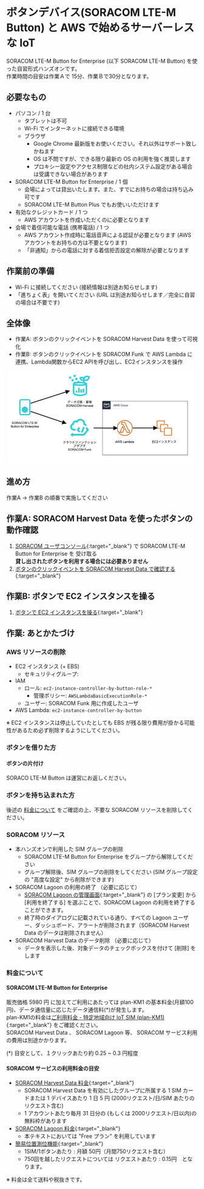 # ボタンデバイス(SORACOM LTE-M Button) と AWS で始めるサーバーレスな IoT

<!--
Google Drive Images: 
-->

SORACOM LTE-M Button for Enterprise (以下 SORACOM LTE-M Button) を使った自習形式ハンズオンです。  
作業時間の目安は作業Ａで 15分、作業Ｂで30分となります。

<h2 id="prepare">必要なもの</h2>

* パソコン / 1 台
    * タブレットは不可
    * Wi-Fi でインターネットに接続できる環境
    * ブラウザ
        * Google Chrome 最新版をお使いください。それ以外はサポート致しかねます
        * OS は不問ですが、できる限り最新の OS の利用を強く推奨します
        * プロキシー設定やアクセス制限などの社内システム設定がある場合は受講できない場合があります
* SORACOM LTE-M Button for Enterprise / 1 個
    * 会場によっては貸出いたします。また、すでにお持ちの場合は持ち込み可です
    * SORACOM LTE-M Button Plus でもお使いいただけます
* 有効なクレジットカード / 1 つ
    * AWS アカウントを作成いただくのに必要となります
* 会場で着信可能な電話 (携帯電話) / 1 つ
    * AWS アカウント作成時に電話音声による認証が必要となります (AWS アカウントをお持ちの方は不要となります)
    * 「非通知」からの電話に対する着信拒否設定の解除が必要となります

<h2 id="standby">作業前の準備</h2>

* Wi-Fi に接続してください (接続情報は別途お知らせします)
* 「進ちょく表」を開いてください (URL は別途お知らせします／完全に自習の場合は不要です)

<h2 id="overview">全体像</h2>

- 作業A: ボタンのクリックイベントを SORACOM Harvest Data を使って可視化
- 作業B: ボタンのクリックイベントを SORACOM Funk で AWS Lambda に連携、Lambda関数からEC2 APIを呼び出し、EC2インスタンスを操作

![figure1.png](images/figure1.png)

<h2 id="workflow">進め方</h2>

作業A → 作業B の順番で実施してください

<h2 id="work-a">作業A: SORACOM Harvest Data を使ったボタンの動作確認</h2>

1. [SORACOM ユーザコンソール](https://console.soracom.io){:target="_blank"} で SORACOM LTE-M Button for Enterprise を 受け取る  
   **貸し出されたボタンを利用する場合には必要ありません**
2. [ボタンのクリックイベントを SORACOM Harvest Data で確認する](../../projects/LTE-M_button/common/harvest){:target="_blank"}

<h2 id="work-b">作業B: ボタンで EC2 インスタンスを操る</h2>

1. [ボタンで EC2 インスタンスを操る](ec2instances-ctl-by-button){:target="_blank"}

<h2 id="closing">作業: あとかたづけ</h2>

<h3 id="cleanup-aws-res">AWS リソースの削除</h3>

- EC2 インスタンス (+ EBS)
    - セキュリティグループ: 
- IAM
    - ロール: `ec2-instance-controller-by-button-role-*`
        - 管理ポリシー: `AWSLambdaBasicExecutionRole-*`
    - ユーザー: SORACOM Funk 用に作成したユーザ
- AWS Lambda: `ec2-instance-controller-by-button`

※ EC2 インスタンスは停止していたとしても EBS が残る限り費用が掛かる可能性があるため必ず削除するようにしてください。

<h3 id="cleanup-button-rent">ボタンを借りた方</h3>

#### ボタンの片付け

SORACO LTE-M Button は運営にお返しください。

<h3 id="cleanup-button-self">ボタンを持ち込まれた方</h3>

後述の [料金について](#fee) をご確認の上、不要な SORACOM リソースを削除してください。

<h3 id="cleanup-soracom">SORACOM リソース</h3>

* 本ハンズオンで利用した SIM グループの削除
    * SORACOM LTE-M Button for Enterprise をグループから解除してください
    * グループ解除後、SIM グループの削除をしてください (SIM グループ設定の "高度な設定" から削除ができます)
* SORACOM Lagoon の利用の終了 （必要に応じて）
    * [SORACOM Lagoon の管理画面](https://console.soracom.io/#/lagoon){:target="_blank"} の [プラン変更] から [利用を終了する] を選ぶことで、SORACOM Lagoon の利用を終了することができます。
    * 終了時のダイアログに記載されている通り、すべての Lagoon ユーザー、ダッシュボード、アラートが削除されます（SORACOM Harvest Data のデータは削除されません）
* SORACOM Harvest Data のデータ削除 （必要に応じて）
    * データを表示した後、対象データのチェックボックスを付けて [削除] をします

<h3 id="fee">料金について</h3>

#### SORACOM LTE-M Button for Enterprise

販売価格 5980 円 に加えてご利用にあたっては plan-KM1 の基本料金(月額100円)、データ通信量に応じたデータ通信料(*)が発生します。  
plan-KM1の料金は[ご利用料金 - 特定地域向け IoT SIM (plan-KM1)](https://soracom.jp/services/air/cellular/price_specific_area_sim/#plan-km1){:target="_blank"} をご確認ください。  
SORACOM Harvest Data 、 SORACOM Lagoon 等、 SORACOM サービス利用の費用は別途かかります。

(*) 目安として、１クリックあたり約 0.25 ~ 0.3 円程度

#### SORACOM サービスの利用料金の目安

* [SORACOM Harvest Data 料金](https://soracom.jp/services/harvest/price/){:target="_blank"}
    * SORACOM Harvest Data を有効にしたグループに所属する 1 SIM カードまたは 1 デバイスあたり 1 日 5 円 (2000リクエスト/日/SIM あたりのリクエスト含む)
    * 1 アカウントあたり毎月 31 日分の (もしくは 2000リクエスト/日以内)の無料枠があります
* [SORACOM Lagoon 料金](https://soracom.jp/services/lagoon/price/){:target="_blank"}
    * 本テキストにおいては "Free プラン" を利用しています
* [簡易位置測位機能](https://dev.soracom.io/jp/docs/location_service/){:target="_blank"}
    * 1SIM/1ボタンあたり : 月額 50円（月間750リクエスト含む）
    * 750回を越したリクエストについては リクエストあたり : 0.15円　となります。

※ 料金は全て送料や税抜きです。

